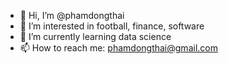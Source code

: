 - 👋 Hi, I’m @phamdongthai
- 👀 I’m interested in football, finance, software
- 🌱 I’m currently learning data science
- 📫 How to reach me: phamdongthai@gmail.com

<!---
phamdongthai/phamdongthai is a ✨ special ✨ repository because its `README.md` (this file) appears on your GitHub profile.
You can click the Preview link to take a look at your changes.
--->
